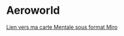 # Aeroworld

[Lien vers ma carte Mentale sous format Miro](https://miro.com/welcomeonboard/RTluT29nOVZBRWtLNmdrL2E4T0dzOS9ocUFkYjBFWm1ZSGZjbUhpRndVMzNNUnovZkxWVU85QVF5aUlvVkZqU0ZVeldzU1V1SXF0MEM3WXptaW4xMndqczNMS2kvcWloRy85c3dTMWRDU1Rlay9NRWRrNUhqN0ZwZmhna3ByZ1pnbHpza3F6REdEcmNpNEFOMmJXWXBBPT0hdjE=?share_link_id=641675723167)
